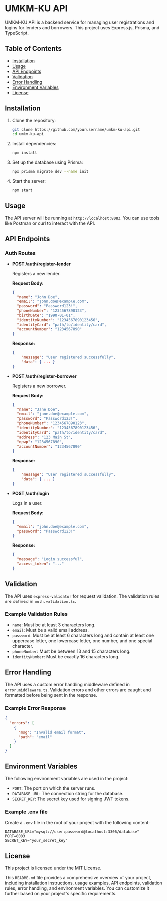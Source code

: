   # UMKM-KU API

UMKM-KU API is a backend service for managing user registrations and logins for lenders and borrowers. This project uses Express.js, Prisma, and TypeScript.

## Table of Contents

- [Installation](#installation)
- [Usage](#usage)
- [API Endpoints](#api-endpoints)
- [Validation](#validation)
- [Error Handling](#error-handling)
- [Environment Variables](#environment-variables)
- [License](#license)

## Installation

1. Clone the repository:

   ```bash
   git clone https://github.com/yourusername/umkm-ku-api.git
   cd umkm-ku-api
   ```

2. Install dependencies:

   ```bash
   npm install
   ```

3. Set up the database using Prisma:

   ```bash
   npx prisma migrate dev --name init
   ```

4. Start the server:

   ```bash
   npm start
   ```

## Usage

The API server will be running at `http://localhost:8083`. You can use tools like Postman or curl to interact with the API.

## API Endpoints

### Auth Routes

- **POST /auth/register-lender**

  Registers a new lender.

  **Request Body:**

  ```json
  {
    "name": "John Doe",
    "email": "john.doe@example.com",
    "password": "Password123!",
    "phoneNumber": "1234567890123",
    "birthDate": "1990-01-01",
    "identityNumber": "1234567890123456",
    "identityCard": "path/to/identity/card",
    "accountNumber": "1234567890"
  }
  ```

  **Response:**

  ```json
  {
      "message": "User registered successfully",
      "data": { ... }
  }
  ```

- **POST /auth/register-borrower**

  Registers a new borrower.

  **Request Body:**

  ```json
  {
    "name": "Jane Doe",
    "email": "jane.doe@example.com",
    "password": "Password123!",
    "phoneNumber": "1234567890123",
    "identityNumber": "1234567890123456",
    "identityCard": "path/to/identity/card",
    "address": "123 Main St",
    "npwp": "1234567890",
    "accountNumber": "1234567890"
  }
  ```

  **Response:**

  ```json
  {
      "message": "User registered successfully",
      "data": { ... }
  }
  ```

- **POST /auth/login**

  Logs in a user.

  **Request Body:**

  ```json
  {
    "email": "john.doe@example.com",
    "password": "Password123!"
  }
  ```

  **Response:**

  ```json
  {
    "message": "Login successful",
    "access_token": "..."
  }
  ```

## Validation

The API uses `express-validator` for request validation. The validation rules are defined in `auth.validation.ts`.

### Example Validation Rules

- `name`: Must be at least 3 characters long.
- `email`: Must be a valid email address.
- `password`: Must be at least 6 characters long and contain at least one uppercase letter, one lowercase letter, one number, and one special character.
- `phoneNumber`: Must be between 13 and 15 characters long.
- `identityNumber`: Must be exactly 16 characters long.

## Error Handling

The API uses a custom error handling middleware defined in `error.middleware.ts`. Validation errors and other errors are caught and formatted before being sent in the response.

### Example Error Response

```json
{
  "errors": [
    {
      "msg": "Invalid email format",
      "path": "email"
    }
  ]
}
```

## Environment Variables

The following environment variables are used in the project:

- `PORT`: The port on which the server runs.
- `DATABASE_URL`: The connection string for the database.
- `SECRET_KEY`: The secret key used for signing JWT tokens.

### Example .env file

Create a `.env` file in the root of your project with the following content:

```env
DATABASE_URL="mysql://user:password@localhost:3306/database"
PORT=8083
SECRET_KEY="your_secret_key"
```

## License

This project is licensed under the MIT License.

This `README.md` file provides a comprehensive overview of your project, including installation instructions, usage examples, API endpoints, validation rules, error handling, and environment variables. You can customize it further based on your project's specific requirements.
